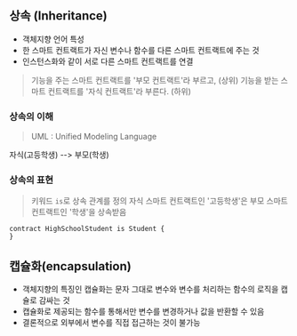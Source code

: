 ## 상속 (Inheritance)

- 객체지향 언어 특성
- 한 스마트 컨트랙트가 자신 변수나 함수를 다른 스마트 컨트랙트에 주는 것
- 인스턴스화와 같이 서로 다른 스마트 컨트랙트를 연결

> 기능을 주는 스마트 컨트랙트를 '부모 컨트랙트'라 부르고, (상위)
> 기능을 받는 스마트 컨트랙트를 '자식 컨트랙트'라 부른다. (하위)

### 상속의 이해
> UML : Unified Modeling Language

자식(고등학생) --> 부모(학생)

### 상속의 표현
> 키워드 `is`로 상속 관계를 정의
> 자식 스마트 컨트랙트인 '고등학생'은
> 부모 스마트 컨트랙트인 '학생'을 상속받음

```sol
contract HighSchoolStudent is Student {  
}
```

## 캡슐화(encapsulation)

- 객체지향의 특징인 캡슐화는 문자 그대로 변수와 변수를 처리하는 함수의
  로직을 캡슐로 감싸는 것
- 캡슐화로 제공되는 함수를 통해서만 변수를 변경하거나 값을 반환할 수 있음
- 결론적으로 외부에서 변수를 직접 접근하는 것이 불가능